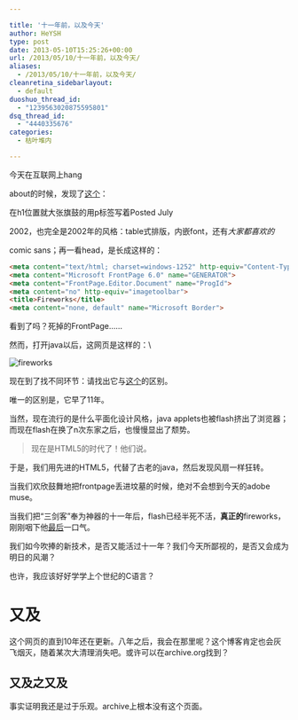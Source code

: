 ```yaml
---

title: '十一年前，以及今天'
author: HeYSH
type: post
date: 2013-05-10T15:25:26+00:00
url: /2013/05/10/十一年前，以及今天/
aliases:
  - /2013/05/10/十一年前，以及今天/
cleanretina_sidebarlayout:
  - default
duoshuo_thread_id:
  - "1239563020875595801"
dsq_thread_id:
  - "4440335676"
categories:
  - 枯叶堆内

---
```

今天在互联网上hang

about的时候，发现了[这个](http://www.maylin.net/Fireworks.html)：



在h1位置就大张旗鼓的用p标签写着Posted July

2002，也完全是2002年的风格：table式排版，内嵌font，还有*大家都喜欢的*

comic sans；再一看head，是长成这样的：


~~~html
<meta content="text/html; charset=windows-1252" http-equiv="Content-Type">
<meta content="Microsoft FrontPage 6.0" name="GENERATOR">
<meta content="FrontPage.Editor.Document" name="ProgId">
<meta content="no" http-equiv="imagetoolbar">
<title>Fireworks</title>
<meta content="none, default" name="Microsoft Border">
~~~


看到了吗？死掉的FrontPage……



然而，打开java以后，这网页是这样的：\

![fireworks](/blog/fireworks.png)


现在到了找不同环节：请找出它与[这个](http://jackrugile.com/lab/fireworks-v1/)的区别。



唯一的区别是，它早了11年。



当然，现在流行的是什么平面化设计风格，java applets也被flash挤出了浏览器；而现在flash在换了n次东家之后，也慢慢显出了颓势。

> 现在是HTML5的时代了！他们说。

于是，我们用先进的HTML5，代替了古老的java，然后发现风扇一样狂转。

当我们欢欣鼓舞地把frontpage丢进坟墓的时候，绝对不会想到今天的adobe muse。

当我们把“三剑客”奉为神器的十一年后，flash已经半死不活，**真正的**fireworks，刚刚咽下他[最后](http://www.donews.com/it/201305/1491311.shtm)一口气。

我们如今吹捧的新技术，是否又能活过十一年？我们今天所鄙视的，是否又会成为明日的风潮？

也许，我应该好好学学上个世纪的C语言？

又及
====

这个网页的直到10年还在更新。八年之后，我会在那里呢？这个博客肯定也会灰飞烟灭，随着某次大清理消失吧。或许可以在archive.org找到？

又及之又及
----------

事实证明我还是过于乐观。archive上根本没有这个页面。

